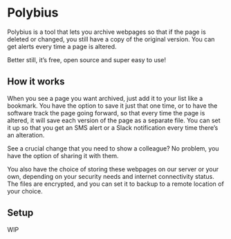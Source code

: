 # Polybius

Polybius is a tool that lets you archive webpages so that if the page is deleted or changed, you still have a copy of the original version. You can get alerts every time a page is altered.

Better still, it’s free, open source and super easy to use!

## How it works

When you see a page you want archived, just add it to your list like a bookmark. You have the option to save it just that one time, or to have the software track the page going forward, so that every time the page is altered, it will save each version of the page as a separate file. You can set it up so that you get an SMS alert or a Slack notification every time there’s an alteration.

See a crucial change that you need to show a colleague? No problem, you have the option of sharing it with them.

You also have the choice of storing these webpages on our server or your own, depending on your security needs and internet connectivity status. The files are encrypted, and you can set it to backup to a remote location of your choice.

## Setup

WIP
